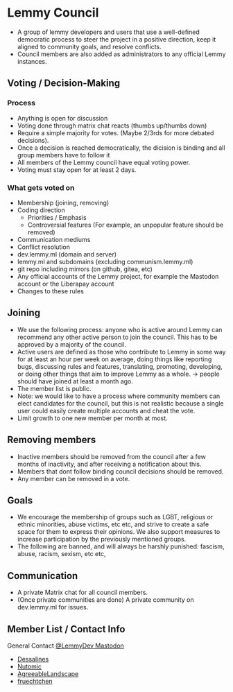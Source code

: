 # Lemmy Council

- A group of lemmy developers and users that use a well-defined democratic process to steer the project in a positive direction, keep it aligned to community goals, and resolve conflicts. 
- Council members are also added as administrators to any official Lemmy instances.

## Voting / Decision-Making

### Process
- Anything is open for discussion
- Voting done through matrix chat reacts (thumbs up/thumbs down)
- Require a simple majority for votes. (Maybe 2/3rds for more debated decisions).
- Once a decision is reached democratically, the dicision is binding and all group members have to follow it
- All members of the Lemmy council have equal voting power.
- Voting must stay open for at least 2 days.

### What gets voted on
- Membership (joining, removing)
- Coding direction
  - Priorities / Emphasis
  - Controversial features (For example, an unpopular feature should be removed)
- Communication mediums
- Conflict resolution
- dev.lemmy.ml (domain and server)
- lemmy.ml and subdomains (excluding communism.lemmy.ml)
- git repo including mirrors (on github, gitea, etc)
- Any official accounts of the Lemmy project, for example the Mastodon account or the Liberapay account
- Changes to these rules

## Joining
- We use the following process: anyone who is active around Lemmy can recommend any other active person to join the council. This has to be approved by a majority of the council.
- Active users are defined as those who contribute to Lemmy in some way for at least an hour per week on average, doing things like reporting bugs, discussing rules and features, translating, promoting, developing, or doing other things that aim to improve Lemmy as a whole.
  -> people should have joined at least a month ago.
- The member list is public.
- Note: we would like to have a process where community members can elect candidates for the council, but this is not realistic because a single user could easily create multiple accounts and cheat the vote.
- Limit growth to one new member per month at most.

## Removing members
- Inactive members should be removed from the council after a few months of inactivity, and after receiving a notification about this.
- Members that dont follow binding council decisions should be removed.
- Any member can be removed in a vote.

## Goals
- We encourage the membership of groups such as LGBT, religious or ethnic minorities, abuse victims, etc etc, and strive to create a safe space for them to express their opinions. We also support measures to increase participation by the previously mentioned groups.
- The following are banned, and will always be harshly punished: fascism, abuse, racism, sexism, etc etc, 

## Communication
- A private Matrix chat for all council members.
- (Once private communities are done) A private community on dev.lemmy.ml for issues.

## Member List / Contact Info
General Contact [@LemmyDev Mastodon](https://mastodon.social/@LemmyDev)

- [Dessalines](https://dev.lemmy.ml/u/dessalines)
- [Nutomic](https://dev.lemmy.ml/u/nutomic)
- [AgreeableLandscape](https://dev.lemmy.ml/u/AgreeableLandscape)
- [fruechtchen](https://dev.lemmy.ml/u/fruechtchen)
